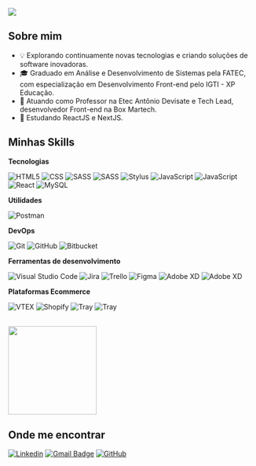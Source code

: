 ![](https://komarev.com/ghpvc/?username=guipessato&color=222222)

## Sobre mim

- 💡 Explorando continuamente novas tecnologias e criando soluções de software inovadoras.
- 🎓 Graduado em Análise e Desenvolvimento de Sistemas pela FATEC, com especialização em Desenvolvimento Front-end pelo IGTI - XP Educação.
- 💼 Atuando como Professor na Etec Antônio Devisate e Tech Lead, desenvolvedor Front-end na Box Martech.
- 🌱 Estudando ReactJS e NextJS.

## Minhas Skills

**Tecnologias**

![HTML5](https://img.shields.io/badge/-HTML5-333333?style=flat&logo=HTML5)
![CSS](https://img.shields.io/badge/-CSS-333333?style=flat&logo=CSS3&logoColor=1572B6)
![SASS](https://img.shields.io/badge/-SASS-333333?style=flat&logo=SASS)
![SASS](https://img.shields.io/badge/-LESS-333333?style=flat&logo=LESS)
![Stylus](https://img.shields.io/badge/-Stylus-333333?style=flat&logo=stylus)
![JavaScript](https://img.shields.io/badge/-JavaScript-333333?style=flat&logo=javascript)
![JavaScript](https://img.shields.io/badge/-jQUery-333333?style=flat&logo=jquery)
![React](https://img.shields.io/badge/-React-333333?style=flat&logo=react)
![MySQL](https://img.shields.io/badge/-MySQL-333333?style=flat&logo=mysql)

**Utilidades**

![Postman](https://img.shields.io/badge/-Postman-333333?style=flat&logo=postman)

**DevOps**

![Git](https://img.shields.io/badge/-Git-333333?style=flat&logo=git)
![GitHub](https://img.shields.io/badge/-GitHub-333333?style=flat&logo=github)
![Bitbucket](https://img.shields.io/badge/-Bitbucket-333333?style=flat&logo=bitbucket)

**Ferramentas de desenvolvimento**

![Visual Studio Code](https://img.shields.io/badge/-Visual%20Studio%20Code-333333?style=flat&logo=visual-studio-code)
![Jira](https://img.shields.io/badge/-Jira-333333?style=flat&logo=jira)
![Trello](https://img.shields.io/badge/-Trello-333333?style=flat&logo=trello)
![Figma](https://img.shields.io/badge/-Figma-333333?style=flat&logo=figma)
![Adobe XD](https://img.shields.io/badge/-Adobe%20XD-333333?style=flat&logo=adobe-xd)
![Adobe XD](https://img.shields.io/badge/-Adobe%20Photoshop-333333?style=flat&logo=adobe-photoshop)

**Plataformas Ecommerce**

![VTEX](https://img.shields.io/badge/-VTEX-333333?style=flat&logo=vtex)
![Shopify](https://img.shields.io/badge/-Shopify-333333?style=flat&logo=shopify&logoColor=fff)
![Tray](https://img.shields.io/badge/-Tray-333333?style=flat&logo=Tray)
![Tray](https://img.shields.io/badge/-Mercado%20Shops-333333?style=flat&logo=mercadolibre)


<br/>

<a href="https://github.com/guipessato" title="Perfil do guipessato">
  <img height="180em" src="https://github-readme-stats.vercel.app/api?username=guipessato&theme=dracula&show_icons=true" />
</a>

## Onde me encontrar

[![Linkedin](https://img.shields.io/badge/-Guilherme%20Pessato-blue?style=flat-square&logo=Linkedin&logoColor=white&link=www.linkedin.com/in/guipessato/)](https://www.linkedin.com/in/guipessato/)
[![Gmail Badge](https://img.shields.io/badge/-gui_pessato@hotmail.com-006bed?style=flat-square&logo=Gmail&logoColor=white&link=mailto:gui_pessato@hotmail.com)](mailto:gui_pessato@hotmail.com)
[![GitHub](https://img.shields.io/github/followers/guipessato?label=follow&style=social)](https://github.com/guipessato)
